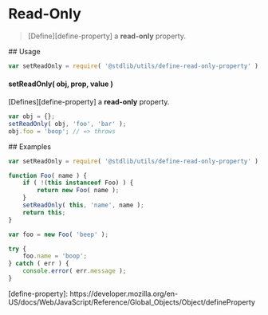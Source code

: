 # Read-Only

> [Define][define-property] a __read-only__ property.


<section class="usage">
## Usage

``` javascript
var setReadOnly = require( '@stdlib/utils/define-read-only-property' );
```

#### setReadOnly( obj, prop, value )

[Defines][define-property] a __read-only__ property.

``` javascript
var obj = {};
setReadOnly( obj, 'foo', 'bar' );
obj.foo = 'boop'; // => throws
```
</section>

<!-- /.usage -->


<section class="examples">
## Examples

``` javascript
var setReadOnly = require( '@stdlib/utils/define-read-only-property' );

function Foo( name ) {
    if ( !(this instanceof Foo) ) {
        return new Foo( name );
    }
    setReadOnly( this, 'name', name );
    return this;
}

var foo = new Foo( 'beep' );

try {
    foo.name = 'boop';
} catch ( err ) {
    console.error( err.message );
}
```
</section>

<!-- /.examples -->


<section class="links">
[define-property]: https://developer.mozilla.org/en-US/docs/Web/JavaScript/Reference/Global_Objects/Object/defineProperty
</section>

<!-- /.links -->
